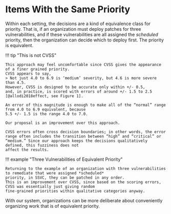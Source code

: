 # Items With the Same Priority

Within each setting, the decisions are a kind of equivalence class for priority.
That is, if an organization must deploy patches for three vulnerabilities, and if these vulnerabilities are all assigned
the *scheduled* priority, then the organization can decide which to deploy first.
The priority is equivalent.

!!! tip "This is not CVSS"

    This approach may feel uncomfortable since CVSS gives the appearance of a finer grained priority.
    CVSS appears to say, 
    > Not just 4.0 to 6.9 is ‘medium’ severity, but 4.6 is more severe than 4.5.
    However, CVSS is designed to be accurate only within +/- 0.5,
    and, in practice, is scored with errors of around +/- 1.5 to 2.5 [@allodi2018effect, see Figure 1].

    An error of this magnitude is enough to make all of the “normal” range from 4.0 to 6.9 equivalent, because 
    5.5 +/- 1.5 is the range 4.0 to 7.0.
    
    Our proposal is an improvement over this approach.

    CVSS errors often cross decision boundaries; in other words, the error range often includes the transition between “high” and “critical” or “medium.” Since our approach keeps the decisions qualitatively defined, this fuzziness does not
    affect the results.

!!! example "Three Vulnerabilities of Equivalent Priority"

    Returning to the example of an organization with three vulnerabilities to remediate that were assigned *scheduled*
    priority, in SSVC, they can be patched in any order.
    This is an improvement over CVSS, since based on the scoring errors, CVSS was essentially just giving random 
    fine-grained priorities within qualitative categories anyway.

With our system, organizations can be more deliberate about conveniently organizing work that is of equivalent priority.


